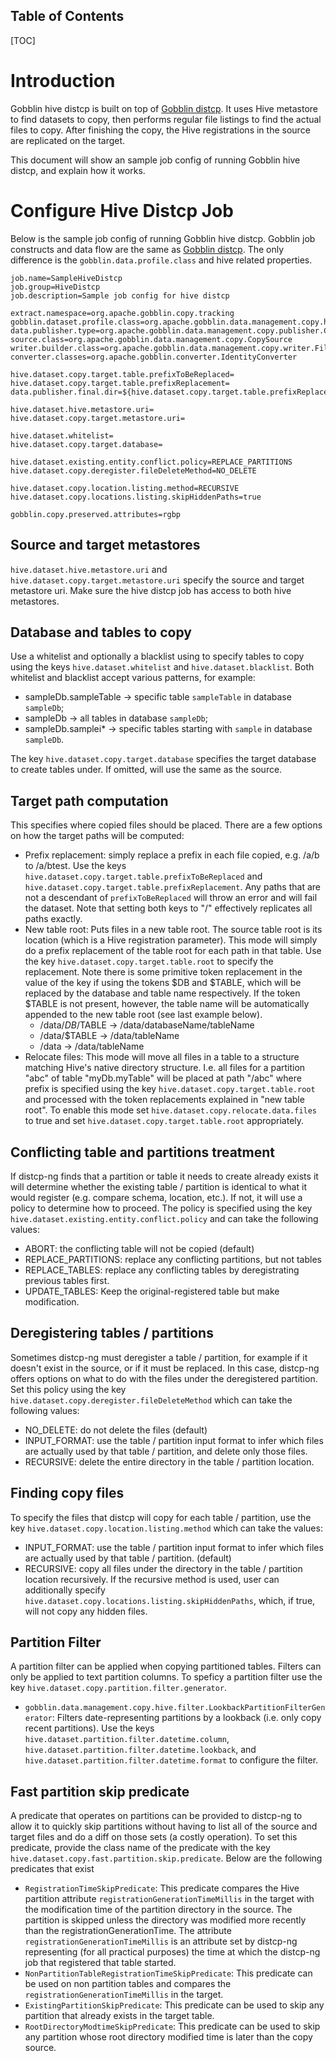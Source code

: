 Table of Contents
--------------------

[TOC]

# Introduction

Gobblin hive distcp is built on top of [Gobblin distcp](http://gobblin.readthedocs.io/en/latest/adaptors/Gobblin-Distcp/). It uses Hive metastore to find datasets to copy, then performs regular file listings to find the actual files to copy. After finishing the copy, the Hive registrations in the source are replicated on the target.

This document will show an sample job config of running Gobblin hive distcp, and explain how it works.

# Configure Hive Distcp Job

Below is the sample job config of running Gobblin hive distcp. Gobblin job constructs and data flow are the same as [Gobblin distcp](http://gobblin.readthedocs.io/en/latest/adaptors/Gobblin-Distcp/). The only difference is the `gobblin.data.profile.class` and hive related properties.

```
job.name=SampleHiveDistcp
job.group=HiveDistcp
job.description=Sample job config for hive distcp

extract.namespace=org.apache.gobblin.copy.tracking
gobblin.dataset.profile.class=org.apache.gobblin.data.management.copy.hive.HiveDatasetFinder
data.publisher.type=org.apache.gobblin.data.management.copy.publisher.CopyDataPublisher
source.class=org.apache.gobblin.data.management.copy.CopySource
writer.builder.class=org.apache.gobblin.data.management.copy.writer.FileAwareInputStreamDataWriterBuilder
converter.classes=org.apache.gobblin.converter.IdentityConverter

hive.dataset.copy.target.table.prefixToBeReplaced=
hive.dataset.copy.target.table.prefixReplacement=
data.publisher.final.dir=${hive.dataset.copy.target.table.prefixReplacement}

hive.dataset.hive.metastore.uri=
hive.dataset.copy.target.metastore.uri=

hive.dataset.whitelist=
hive.dataset.copy.target.database=

hive.dataset.existing.entity.conflict.policy=REPLACE_PARTITIONS
hive.dataset.copy.deregister.fileDeleteMethod=NO_DELETE

hive.dataset.copy.location.listing.method=RECURSIVE
hive.dataset.copy.locations.listing.skipHiddenPaths=true

gobblin.copy.preserved.attributes=rgbp
```

## Source and target metastores

`hive.dataset.hive.metastore.uri` and `hive.dataset.copy.target.metastore.uri` specify the source and target metastore uri. Make sure the hive distcp job has access to both hive metastores.

## Database and tables to copy

Use a whitelist and optionally a blacklist using to specify tables to copy using the keys `hive.dataset.whitelist` and `hive.dataset.blacklist`. Both whitelist and blacklist accept various patterns, for example:

* sampleDb.sampleTable -> specific table `sampleTable` in database `sampleDb`;
* sampleDb -> all tables in database `sampleDb`;
* sampleDb.samplei* -> specific tables starting with `sample` in database `sampleDb`.

The key `hive.dataset.copy.target.database` specifies the target database to create tables under. If omitted, will use the same as the source.

## Target path computation

This specifies where copied files should be placed. There are a few options on how the target paths will be computed:

* Prefix replacement: simply replace a prefix in each file copied, e.g. /a/b to /a/btest. Use the keys `hive.dataset.copy.target.table.prefixToBeReplaced` and `hive.dataset.copy.target.table.prefixReplacement`. Any paths that are not a descendant of `prefixToBeReplaced` will throw an error and will fail the dataset. Note that setting both keys to "/" effectively replicates all paths exactly. 
* New table root: Puts files in a new table root. The source table root is its location (which is a Hive registration parameter). This mode will simply do a prefix replacement of the table root for each path in that table. Use the key `hive.dataset.copy.target.table.root` to specify the replacement. Note there is some primitive token replacement in the value of the key if using the tokens $DB and $TABLE, which will be replaced by the database and table name respectively. If the token $TABLE is not present, however, the table name will be automatically appended to the new table root (see last example below).
    * /data/$DB/$TABLE -> /data/databaseName/tableName
    * /data/$TABLE -> /data/tableName
    * /data -> /data/tableName
* Relocate files: This mode will move all files in a table to a structure matching Hive's native directory structure. I.e. all files for a partition "abc" of table "myDb.myTable" will be placed at path "<prefix>/abc" where prefix is specified using the key `hive.dataset.copy.target.table.root` and processed with the token replacements explained in "new table root". To enable this mode set `hive.dataset.copy.relocate.data.files` to true and set `hive.dataset.copy.target.table.root` appropriately. 
## Conflicting table and partitions treatment

If distcp-ng finds that a partition or table it needs to create already exists it will determine whether the existing table / partition is identical to what it would register (e.g. compare schema, location, etc.). If not, it will use a policy to determine how to proceed. The policy is specified using the key `hive.dataset.existing.entity.conflict.policy` and can take the following values:

* ABORT: the conflicting table will not be copied (default)
* REPLACE_PARTITIONS: replace any conflicting partitions, but not tables
* REPLACE_TABLES: replace any conflicting tables by deregistrating previous tables first.
* UPDATE_TABLES: Keep the original-registered table but make modification.

## Deregistering tables / partitions

Sometimes distcp-ng must deregister a table / partition, for example if it doesn't exist in the source, or if it must be replaced. In this case, distcp-ng offers options on what to do with the files under the deregistered partition. Set this policy using the key `hive.dataset.copy.deregister.fileDeleteMethod` which can take the following values:

* NO_DELETE: do not delete the files (default)
* INPUT_FORMAT: use the table / partition input format to infer which files are actually used by that table / partition, and delete only those files.
* RECURSIVE: delete the entire directory in the table / partition location.

## Finding copy files

To specify the files that distcp will copy for each table / partition, use the key `hive.dataset.copy.location.listing.method` which can take the values:

* INPUT_FORMAT: use the table / partition input format to infer which files are actually used by that table / partition. (default)
* RECURSIVE: copy all files under the directory in the table / partition location recursively.
If the recursive method is used, user can additionally specify `hive.dataset.copy.locations.listing.skipHiddenPaths`, which, if true, will not copy any hidden files.

## Partition Filter

A partition filter can be applied when copying partitioned tables. Filters can only be applied to text partition columns. To speficy a partition filter use the key `hive.dataset.copy.partition.filter.generator`.

* `gobblin.data.management.copy.hive.filter.LookbackPartitionFilterGenerator`: Filters date-representing partitions by a lookback (i.e. only copy recent partitions). Use the keys `hive.dataset.partition.filter.datetime.column`, `hive.dataset.partition.filter.datetime.lookback`, and `hive.dataset.partition.filter.datetime.format` to configure the filter.

## Fast partition skip predicate

A predicate that operates on partitions can be provided to distcp-ng to allow it to quickly skip partitions without having to list all of the source and target files and do a diff on those sets (a costly operation). To set this predicate, provide the class name of the predicate with the key `hive.dataset.copy.fast.partition.skip.predicate`. Below are the following predicates that exist

* `RegistrationTimeSkipPredicate`: This predicate compares the Hive partition attribute `registrationGenerationTimeMillis` in the target with the modification time of the partition directory in the source. The partition is skipped unless the directory was modified more recently than the registrationGenerationTime. The attribute `registrationGenerationTimeMillis` is an attribute set by distcp-ng representing (for all practical purposes) the time at which the distcp-ng job that registered that table started.
* `NonPartitionTableRegistrationTimeSkipPredicate`: This predicate can be used on non partition tables and compares the `registrationGenerationTimeMillis` in the target.
* `ExistingPartitionSkipPredicate`: This predicate can be used to skip any partition that already exists in the target table.
* `RootDirectoryModtimeSkipPredicate`: This predicate can be used to skip any partition whose root directory modified time is later than the copy source.
